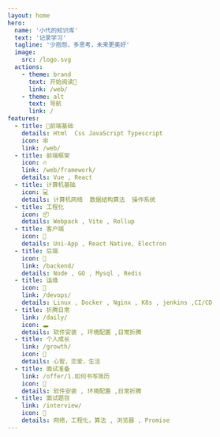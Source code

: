 ```yaml
---
layout: home
hero:
  name: '小代的知识库'
  text: '记录学习'
  tagline: '少抱怨，多思考，未来更美好'
  image:
    src: /logo.svg
  actions:
    - theme: brand
      text: 开始阅读📖
      link: /web/
    - theme: alt
      text: 导航
      link: /
features:
  - title: 🚨前端基础
    details: Html  Css JavaScript Typescript
    icon: 🕸️
    link: /web/
  - title: 前端框架
    icon: 🔥
    link: /web/framework/
    details: Vue , React
  - title: 计算机基础
    icon: 💻
    details: 计算机网络  数据结构算法  操作系统
  - title: 工程化
    icon: 📦
    details: Webpack , Vite , Rollup
  - title: 客户端
    icon: 📱
    details: Uni-App , React Native, Electron
  - title: 后端
    icon: 🧰
    link: /backend/
    details: Node , GO , Mysql , Redis
  - title: 运维
    icon: 🐋
    link: /devops/
    details: Linux , Docker , Nginx , K8s , jenkins ,CI/CD
  - title: 折腾日常
    link: /daily/
    icon: 🕳️
    details: 软件安装 , 环境配置 ,日常折腾
  - title: 个人成长
    link: /growth/
    icon: 💑
    details: 心智，恋爱，生活
  - title: 面试准备
    link: /offer/1.如何书写简历
    icon: 🌻
    details: 软件安装 , 环境配置 ,日常折腾
  - title: 面试题目
    link: /interview/
    icon: 🤑
    details: 网络，工程化，算法 , 浏览器 , Promise
---
```

